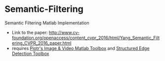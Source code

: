 # Semantic-Filtering
Semantic Filtering Matlab Implementation
 - Link to the paper: http://www.cv-foundation.org/openaccess/content_cvpr_2016/html/Yang_Semantic_Filtering_CVPR_2016_paper.html
 - requires [Piotr's Image & Video Matlab Toolbox](https://github.com/pdollar/toolbox) and [Structured Edge Detection Toolbox](https://github.com/pdollar/edges)
